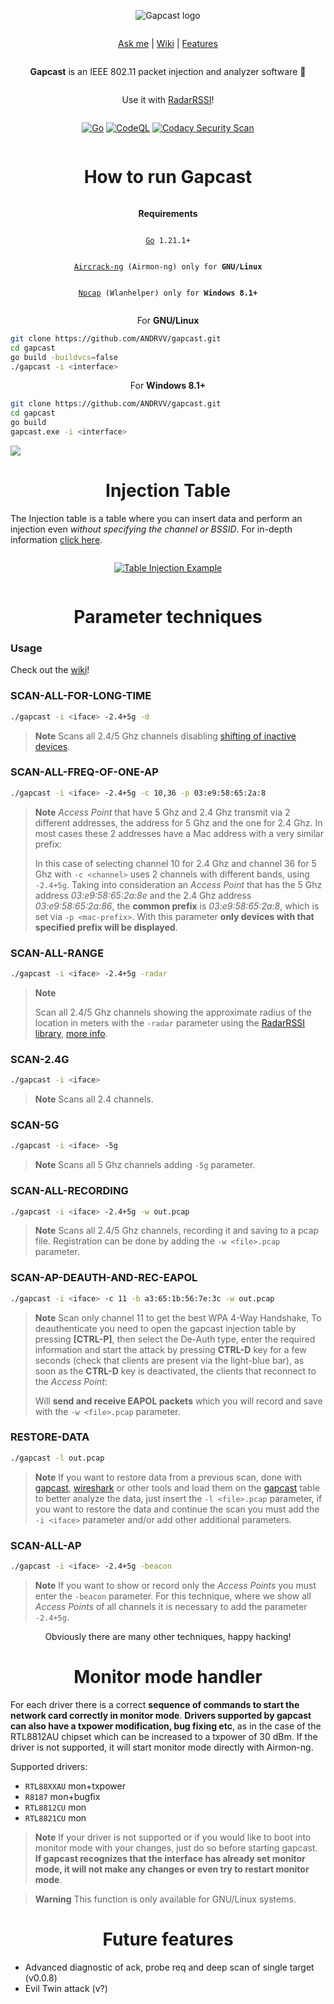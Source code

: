<div align="center" style="display:grid;place-items:center;">
<p>
    <img src="https://github.com/ANDRVV/gapcast/blob/main/images/gapcast-t.png?raw=true" alt="Gapcast logo">
</p>
    
[Ask me](mailto:vaccaro.andrea45@gmail.com) | [Wiki](https://github.com/ANDRVV/gapcast/wiki) | [Features](https://github.com/ANDRVV/gapcast#features)

<p align="center"><strong>Gapcast</strong> is an IEEE 802.11 packet injection and analyzer software 📡</p>
<p align="center">Use it with <a href="https://github.com/ANDRVV/gapcast/wiki#-radar">RadarRSSI</a>!</p>

<div align="center" style="display:grid;place-items:center;">

[![Go](https://github.com/ANDRVV/gapcast/actions/workflows/go.yml/badge.svg)](https://github.com/ANDRVV/gapcast/actions/workflows/go.yml) [![CodeQL](https://github.com/ANDRVV/gapcast/actions/workflows/codeql.yml/badge.svg)](https://github.com/ANDRVV/gapcast/actions/workflows/codeql.yml) [![Codacy Security Scan](https://github.com/ANDRVV/gapcast/actions/workflows/codacy.yml/badge.svg)](https://github.com/ANDRVV/gapcast/actions/workflows/codacy.yml)
</div>
<h1 align="center">How to run Gapcast</h1>
<p><strong>Requirements</strong></p>
<p><code><a href="https://github.com/golang/go">Go</a> 1.21.1+</code></p>
<p><code><a href="https://github.com/aircrack-ng/aircrack-ng">Aircrack-ng</a> (Airmon-ng) only for <strong>GNU/Linux</strong></code></p>
<p><code><a href="https://github.com/nmap/npcap">Npcap</a> (Wlanhelper) only for <strong>Windows 8.1+</strong></code></p>
</div>

<p align="center">For <strong>GNU/Linux</strong></p>

```bash
git clone https://github.com/ANDRVV/gapcast.git
cd gapcast
go build -buildvcs=false
./gapcast -i <interface>
```
<p align="center">For <strong>Windows 8.1+</strong></p>

```bash
git clone https://github.com/ANDRVV/gapcast.git
cd gapcast
go build
gapcast.exe -i <interface>
```
![](https://github.com/ANDRVV/gapcast/blob/main/images/gapcast-scan.png?raw=true)

<h1 align="center">Injection Table</h1>

<p>The Injection table is a table where you can insert data and perform an injection even <i>without specifying the channel or BSSID</i>. For in-depth information <a href="https://github.com/ANDRVV/gapcast/wiki/Injection-Table">click here</a>.</p>
<div align="center" style="display:grid;place-items:center;"> 
    <p>
        <a href="https://github.com/ANDRVV/gapcast/wiki/Injection-Table"><img src="https://github.com/ANDRVV/gapcast/blob/main/images/injtype-selection.png?raw=true" alt="Table Injection Example"></a>
    </p>
</div>

<h1 align="center">Parameter techniques</h1>
<h3>Usage</h3>

<p>Check out the <a href="https://github.com/ANDRVV/gapcast/wiki">wiki</a>!</p>

<h3>SCAN-ALL-FOR-LONG-TIME</h3>

```bash
./gapcast -i <iface> -2.4+5g -d
```
> **Note**
> Scans all 2.4/5 Ghz channels disabling [shifting of inactive devices](https://github.com/ANDRVV/gapcast#what-is-shifting-of-inactive-devices).

<h3>SCAN-ALL-FREQ-OF-ONE-AP</h3>

```bash
./gapcast -i <iface> -2.4+5g -c 10,36 -p 03:e9:58:65:2a:8
```
> **Note**
> *Access Point* that have 5 Ghz and 2.4 Ghz transmit via 2 different addresses, the address for 5 Ghz and the one for 2.4 Ghz. In most cases these 2 addresses have a Mac address with a very similar prefix:
> 
> In this case of selecting channel 10 for 2.4 Ghz and channel 36 for 5 Ghz with ```-c <channel>``` uses 2 channels with different bands, using ```-2.4+5g```. Taking into consideration an *Access Point* that has the 5 Ghz address *03:e9:58:65:2a:8e* and the 2.4 Ghz address *03:e9:58:65:2a:86*, the **common prefix** is *03:e9:58:65:2a:8*, which is set via ```-p <mac-prefix>```.
> With this parameter **only devices with that specified prefix will be displayed**.

<h3>SCAN-ALL-RANGE</h3>

```bash
./gapcast -i <iface> -2.4+5g -radar
```
> **Note**
>
> Scan all 2.4/5 Ghz channels showing the approximate radius of the location in meters with the ```-radar``` parameter using the [RadarRSSI library](https://github.com/ANDRVV/RadarRSSI), [more info](https://github.com/ANDRVV/gapcast/wiki#-radar).

<h3>SCAN-2.4G</h3>

```bash
./gapcast -i <iface>
```
> **Note**
> Scans all 2.4 channels.

<h3>SCAN-5G</h3>

```bash
./gapcast -i <iface> -5g
```
> **Note**
> Scans all 5 Ghz channels adding ```-5g``` parameter.

<h3>SCAN-ALL-RECORDING</h3>

```bash
./gapcast -i <iface> -2.4+5g -w out.pcap
```
> **Note**
> Scans all 2.4/5 Ghz channels, recording it and saving to a pcap file. Registration can be done by adding the ```-w <file>.pcap``` parameter.

<h3>SCAN-AP-DEAUTH-AND-REC-EAPOL</h3>

```bash
./gapcast -i <iface> -c 11 -b a3:65:1b:56:7e:3c -w out.pcap
```
> **Note**
> Scan only channel 11 to get the best WPA 4-Way Handshake, To deauthenticate you need to open the gapcast injection table by pressing **[CTRL-P]**, then select the De-Auth type, enter the required information and start the attack by pressing **CTRL-D** key for a few seconds (check that clients are present via the light-blue bar), as soon as the **CTRL-D** key is deactivated, the clients that reconnect to the *Access Point*:
> 
> Will **send and receive EAPOL packets** which you will record and save with the ```-w <file>.pcap``` parameter.

<h3>RESTORE-DATA</h3>

```bash
./gapcast -l out.pcap
```
> **Note**
> If you want to restore data from a previous scan, done with [gapcast](https://github.com/ANDRVV/gapcast), [wireshark](https://github.com/wireshark/wireshark) or other tools and load them on the [gapcast](https://github.com/ANDRVV/gapcast) table to better analyze the data, just insert the ```-l <file>.pcap``` parameter, if you want to restore the data and continue the scan you must add the ```-i <iface>``` parameter and/or add other additional parameters.

<h3>SCAN-ALL-AP</h3>

```bash
./gapcast -i <iface> -2.4+5g -beacon 
```
> **Note**
> If you want to show or record only the *Access Points* you must enter the ```-beacon``` parameter. For this technique, where we show all *Access Points* of all channels it is necessary to add the parameter ```-2.4+5g```.

<p align="center">Obviously there are many other techniques, happy hacking!</p>

<h1 align="center">Monitor mode handler</h1>

<p>For each driver there is a correct <strong>sequence of commands to start the network card correctly in monitor mode</strong>. <strong>Drivers supported by gapcast can also have a txpower modification, bug fixing etc</strong>, as in the case of the RTL8812AU chipset which can be increased to a txpower of 30 dBm. If the driver is not supported, it will start monitor mode directly with Airmon-ng.</p>
<p>Supported drivers:</p>
<ul>
    <li><code>RTL88XXAU</code> mon+txpower</li>
    <li><code>R8187</code> mon+bugfix</li>
    <li><code>RTL8812CU</code> mon</li>
    <li><code>RTL8821CU</code> mon</li>
</ul>

> **Note**
> If your driver is not supported or if you would like to boot into monitor mode with your changes, just do so before starting gapcast. **If gapcast recognizes that the interface has already set monitor mode, it will not make any changes or even try to restart monitor mode**.

> **Warning**
> This function is only available for GNU/Linux systems.

<h1 align="center">Future features</h1>
<ul>
<li>Advanced diagnostic of ack, probe req and deep scan of single target (v0.0.8)</li>
<li>Evil Twin attack (v?)</li>
</ul>
